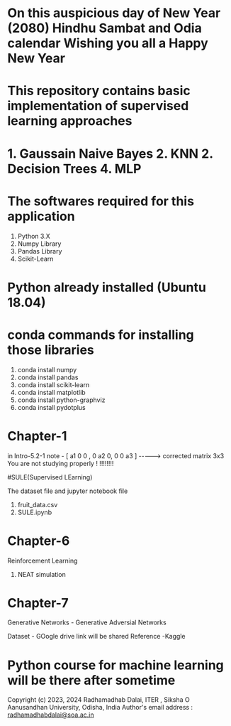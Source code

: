 # On this auspicious day of New Year (2080) Hindhu Sambat and Odia calendar Wishing you all a Happy New Year


# This repository contains basic implementation of supervised learning approaches 
# 1. Gaussain Naive Bayes 2. KNN 2. Decision Trees 4. MLP

# The softwares required for this application
1. Python 3.X
2. Numpy Library
3. Pandas Library
4. Scikit-Learn

# Python already installed (Ubuntu 18.04)
# conda commands for installing those libraries
1. conda install numpy
2. conda install pandas
3. conda install scikit-learn
4. conda install matplotlib
5. conda install python-graphviz
6. conda install pydotplus

# Chapter-1
in Intro-5.2-1 note - [ a1 0 0 , 0 a2 0, 0 0 a3 ] -----> corrected matrix 3x3 
You are not studying properly ! !!!!!!!!

#SULE(Supervised LEarning)

The dataset file and jupyter notebook file
1. fruit_data.csv
2. SULE.ipynb  

# Chapter-6 
Reinforcement Learning
1. NEAT simulation 
# Chapter-7
Generative Networks - Generative Adversial Networks

Dataset - GOogle drive link will be shared
Reference -Kaggle


# Python course for machine learning will be there after sometime


Copyright (c) 2023, 2024 Radhamadhab Dalai, ITER , Siksha O Aanusandhan University, 
Odisha, India
Author's email address :  radhamadhabdalai@soa.ac.in

